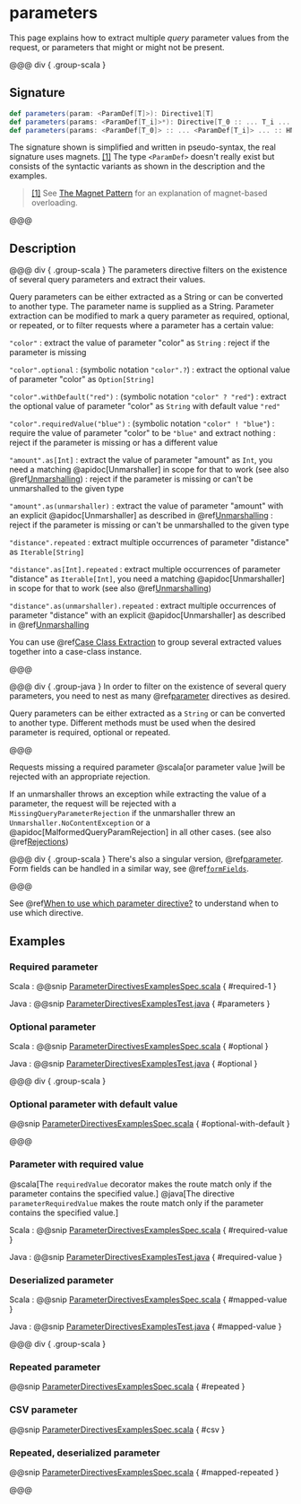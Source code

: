 # parameters

This page explains how to extract multiple *query* parameter values from the request, or parameters that might or might 
not be present.

@@@ div { .group-scala }
## Signature

```scala
def parameters(param: <ParamDef[T]>): Directive1[T]
def parameters(params: <ParamDef[T_i]>*): Directive[T_0 :: ... T_i ... :: HNil]
def parameters(params: <ParamDef[T_0]> :: ... <ParamDef[T_i]> ... :: HNil): Directive[T_0 :: ... T_i ... :: HNil]
```

The signature shown is simplified and written in pseudo-syntax, the real signature uses magnets. <a id="^1" href="#1">[1]</a> The type
`<ParamDef>` doesn't really exist but consists of the syntactic variants as shown in the description and the examples.

> <a id="1" href="#^1">[1]</a> See [The Magnet Pattern](https://www.baeldung.com/scala/magnet-pattern) for an explanation of magnet-based overloading.

@@@

## Description

@@@ div { .group-scala }
The parameters directive filters on the existence of several query parameters and extract their values.

Query parameters can be either extracted as a String or can be converted to another type. The parameter name
is supplied as a String. Parameter extraction can be modified to mark a query parameter
as required, optional, or repeated, or to filter requests where a parameter has a certain value:

`"color"`
: extract the value of parameter "color" as `String`
: reject if the parameter is missing

`"color".optional`
: (symbolic notation `"color".?`)
: extract the optional value of parameter "color" as `Option[String]`

`"color".withDefault("red")`
: (symbolic notation `"color" ? "red"`)
: extract the optional value of parameter "color" as `String` with default value `"red"`

`"color".requiredValue("blue")`
: (symbolic notation `"color" ! "blue"`)
: require the value of parameter "color" to be `"blue"` and extract nothing
: reject if the parameter is missing or has a different value

`"amount".as[Int]`
: extract the value of parameter "amount" as `Int`, you need a matching @apidoc[Unmarshaller] in scope for that to work
(see also @ref[Unmarshalling](../../../common/unmarshalling.md))
: reject if the parameter is missing or can't be unmarshalled to the given type

`"amount".as(unmarshaller)`
: extract the value of parameter "amount" with an explicit @apidoc[Unmarshaller] as described in @ref[Unmarshalling](../../../common/unmarshalling.md)
: reject if the parameter is missing or can't be unmarshalled to the given type

`"distance".repeated`
: extract multiple occurrences of parameter "distance" as `Iterable[String]`

`"distance".as[Int].repeated`
: extract multiple occurrences of parameter "distance" as `Iterable[Int]`, you need a matching @apidoc[Unmarshaller] in scope for that to work
(see also @ref[Unmarshalling](../../../common/unmarshalling.md))

`"distance".as(unmarshaller).repeated`
: extract multiple occurrences of parameter "distance" with an explicit @apidoc[Unmarshaller] as described in @ref[Unmarshalling](../../../common/unmarshalling.md)

You can use @ref[Case Class Extraction](../../case-class-extraction.md) to group several extracted values together into a case-class
instance.

@@@

@@@ div { .group-java }
In order to filter on the existence of several query parameters, you need to nest as many @ref[parameter](parameter.md) directives as desired.

Query parameters can be either extracted as a `String` or can be converted to another type. Different methods must be used
when the desired parameter is required, optional or repeated.

@@@

Requests missing a required parameter @scala[or parameter value ]will be rejected with an appropriate rejection. 

If an unmarshaller throws an exception while extracting the value of a parameter, the request will be rejected with a `MissingQueryParameterRejection`
if the unmarshaller threw an `Unmarshaller.NoContentException` or a @apidoc[MalformedQueryParamRejection] in all other cases.
(see also @ref[Rejections](../../../routing-dsl/rejections.md))

@@@ div { .group-scala }
There's also a singular version, @ref[parameter](parameter.md). Form fields can be handled in a similar way, see @ref[`formFields`](../form-field-directives/index.md).

@@@

See @ref[When to use which parameter directive?](index.md#which-parameter-directive) to understand when to use which directive.

## Examples

### Required parameter

Scala
:  @@snip [ParameterDirectivesExamplesSpec.scala](/docs/src/test/scala/docs/http/scaladsl/server/directives/ParameterDirectivesExamplesSpec.scala) { #required-1 }

Java
:  @@snip [ParameterDirectivesExamplesTest.java](/docs/src/test/java/docs/http/javadsl/server/directives/ParameterDirectivesExamplesTest.java) { #parameters }

### Optional parameter

Scala
:   @@snip [ParameterDirectivesExamplesSpec.scala](/docs/src/test/scala/docs/http/scaladsl/server/directives/ParameterDirectivesExamplesSpec.scala) { #optional }

Java
:  @@snip [ParameterDirectivesExamplesTest.java](/docs/src/test/java/docs/http/javadsl/server/directives/ParameterDirectivesExamplesTest.java) { #optional }
 
@@@ div { .group-scala }
### Optional parameter with default value

@@snip [ParameterDirectivesExamplesSpec.scala](/docs/src/test/scala/docs/http/scaladsl/server/directives/ParameterDirectivesExamplesSpec.scala) { #optional-with-default }

@@@

### Parameter with required value

@scala[The `requiredValue` decorator makes the route match only if the parameter contains the specified value.]
@java[The directive `parameterRequiredValue` makes the route match only if the parameter contains the specified value.]

Scala
:   @@snip [ParameterDirectivesExamplesSpec.scala](/docs/src/test/scala/docs/http/scaladsl/server/directives/ParameterDirectivesExamplesSpec.scala) { #required-value }

Java
:   @@snip [ParameterDirectivesExamplesTest.java](/docs/src/test/java/docs/http/javadsl/server/directives/ParameterDirectivesExamplesTest.java) { #required-value }

### Deserialized parameter

Scala
:   @@snip [ParameterDirectivesExamplesSpec.scala](/docs/src/test/scala/docs/http/scaladsl/server/directives/ParameterDirectivesExamplesSpec.scala) { #mapped-value }

Java
:  @@snip [ParameterDirectivesExamplesTest.java](/docs/src/test/java/docs/http/javadsl/server/directives/ParameterDirectivesExamplesTest.java) { #mapped-value }

@@@ div { .group-scala }

### Repeated parameter

@@snip [ParameterDirectivesExamplesSpec.scala](/docs/src/test/scala/docs/http/scaladsl/server/directives/ParameterDirectivesExamplesSpec.scala) { #repeated }

### CSV parameter

@@snip [ParameterDirectivesExamplesSpec.scala](/docs/src/test/scala/docs/http/scaladsl/server/directives/ParameterDirectivesExamplesSpec.scala) { #csv }

### Repeated, deserialized parameter

@@snip [ParameterDirectivesExamplesSpec.scala](/docs/src/test/scala/docs/http/scaladsl/server/directives/ParameterDirectivesExamplesSpec.scala) { #mapped-repeated }

@@@

